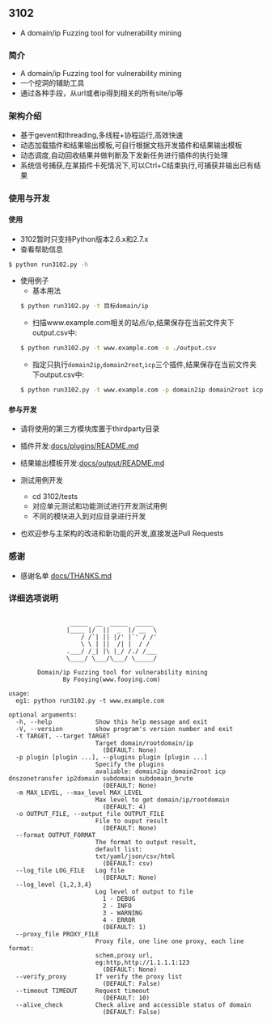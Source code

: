## 3102

* A domain/ip Fuzzing tool for vulnerability mining

### 简介
* A domain/ip Fuzzing tool for vulnerability mining
* 一个挖洞的辅助工具
* 通过各种手段，从url或者ip得到相关的所有site/ip等

### 架构介绍
* 基于gevent和threading,多线程+协程运行,高效快速
* 动态加载插件和结果输出模板,可自行根据文档开发插件和结果输出模板
* 动态调度,自动回收结果并做判断及下发新任务进行插件的执行处理
* 系统信号捕获,在某插件卡死情况下,可以Ctrl+C结束执行,可捕获并输出已有结果

### 使用与开发
#### 使用
* 3102暂时只支持Python版本2.6.x和2.7.x
* 查看帮助信息  
```bash
$ python run3102.py -h
```
* 使用例子
  * 基本用法  
  ```bash
  $ python run3102.py -t 目标domain/ip
  ```
  * 扫描www.example.com相关的站点/ip,结果保存在当前文件夹下output.csv中:  
  ```bash
  $ python run3102.py -t www.example.com -o ./output.csv
  ```
  * 指定只执行`domain2ip`,`domain2root`,`icp`三个插件,结果保存在当前文件夹下output.csv中:  
  ```bash
  $ python run3102.py -t www.example.com -p domain2ip domain2root icp -o ./output.csv
  ```

#### 参与开发
* 请将使用的第三方模块库置于thirdparty目录

* 插件开发:[docs/plugins/README.md](docs/plugins/README.md)
* 结果输出模板开发:[docs/output/README.md](docs/output/README.md)

* 测试用例开发
  * cd 3102/tests
  * 对应单元测试和功能测试进行开发测试用例
  * 不同的模块进入到对应目录进行开发

* 也欢迎参与主架构的改进和新功能的开发,直接发送Pull Requests

### 感谢
* 感谢名单 [docs/THANKS.md](docs/THANKS.md)

### 详细选项说明
```

                 _____  __  _____  _____
                |____ |/  ||  _  |/ __  \
                    / /`| || |/' |`' / /'
                    \ \ | ||  /| |  / /
                .___/ /_| |\ |_/ /./ /___
                \____/ \___/\___/ \_____/

        Domain/ip Fuzzing tool for vulnerability mining
               By Fooying(www.fooying.com)

usage:
  eg1: python run3102.py -t www.example.com

optional arguments:
  -h, --help            Show this help message and exit
  -V, --version         show program's version number and exit
  -t TARGET, --target TARGET
                        Target domain/rootdomain/ip
                          (DEFAULT: None)
  -p plugin [plugin ...], --plugins plugin [plugin ...]
                        Specify the plugins
                        avaliable: domain2ip domain2root icp dnszonetransfer ip2domain subdomain subdomain_brute
                          (DEFAULT: None)
  -m MAX_LEVEL, --max_level MAX_LEVEL
                        Max level to get domain/ip/rootdomain
                          (DEFAULT: 4)
  -o OUTPUT_FILE, --output_file OUTPUT_FILE
                        File to ouput result
                          (DEFAULT: None)
  --format OUTPUT_FORMAT
                        The format to output result,
                        default list:
                        txt/yaml/json/csv/html
                          (DEFAULT: csv)
  --log_file LOG_FILE   Log file
                          (DEFAULT: None)
  --log_level {1,2,3,4}
                        Log level of output to file
                          1 - DEBUG
                          2 - INFO
                          3 - WARNING
                          4 - ERROR
                          (DEFAULT: 1)
  --proxy_file PROXY_FILE
                        Proxy file, one line one proxy, each line format:
                        schem,proxy url,
                        eg:http,http://1.1.1.1:123
                          (DEFAULT: None)
  --verify_proxy        If verify the proxy list
                          (DEFAULT: False)
  --timeout TIMEOUT     Request timeout
                          (DEFAULT: 10)
  --alive_check         Check alive and accessible status of domain
                          (DEFAULT: False)

```
